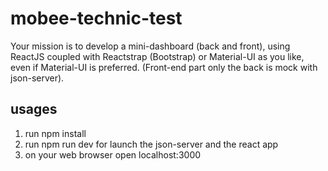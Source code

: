 # mobee-technic-test

Your mission is to develop a mini-dashboard (back and front), using ReactJS coupled with Reactstrap (Bootstrap) or Material-UI as you like, even if Material-UI is preferred.
(Front-end part only the back is mock with json-server).

## usages

1. run npm install
2. run npm run dev for launch the json-server and the react app
3. on your web browser open localhost:3000
